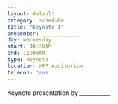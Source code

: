 ```yaml
---
layout: default
category: schedule
title: "Keynote 1"
presenter: ____________
day: wednesday
start: 10:30AM
end: 11:00AM
type: keynote
location: WFP Auditorium
telecon: true
---
```


Keynote presentation by ___________

